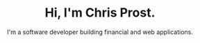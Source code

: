 ---
title: "Hi, I'm Chris Prost."
subtitle: "I'm a software developer building financial and web applications."
description: "Combining data and design is my specialty."
---